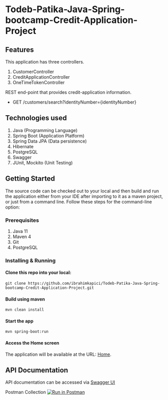 # Todeb-Patika-Java-Spring-bootcamp-Credit-Application-Project
## Features

This application has three controllers.
1. CustomerController
2. CreditApplicationController
3. OneTimeTokenController

REST end-point that provides credit-application information.
* GET /customers/search?identityNumber={identityNumber}

## Technologies used

1. Java (Programming Language)
2. Spring Boot (Application Platform)
3. Spring Data JPA (Data persistence)
4. Hibernate
5. PostgreSQL
6. Swagger
7. JUnit, Mockito (Unit Testing)


## Getting Started

The source code can be checked out to your local and then build and run the application either from your IDE after importing to it as a maven project, or just from a command line. Follow these steps for the command-line option:  

### Prerequisites
1. Java 11
2. Maven 4
3. Git
4. PostgreSQL


### Installing & Running

#### Clone this repo into your local: 
	
```
git clone https://github.com/ibrahimkapici/Todeb-Patika-Java-Spring-bootcamp-Credit-Application-Project.git
```

####  Build using maven 
	
```
mvn clean install
```
	
#### Start the app
	
```
mvn spring-boot:run
```
	
#### Access the Home screen

The application will be available at the URL: [Home](http://localhost:8080).

    
## API Documentation

API documentation can be accessed via [Swagger UI](http://localhost:8080/swagger-ui.html) 

Postman Collection
[![Run in Postman](https://run.pstmn.io/button.svg)](https://app.getpostman.com/run-collection/ac5e849a2ff2122ad5c1?action=collection%2Fimport)
